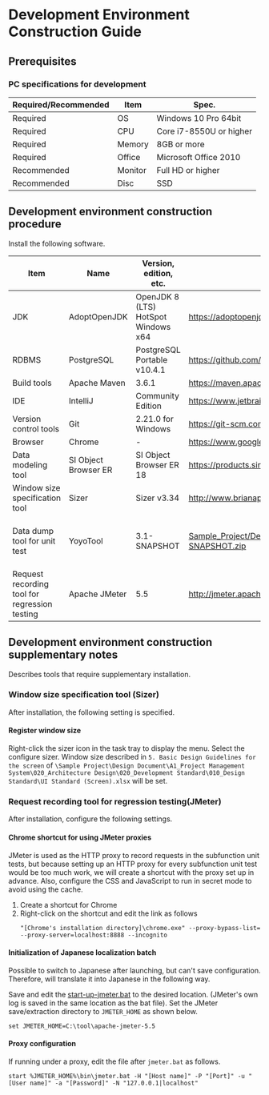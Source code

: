# Development Environment Construction Guide

## Prerequisites

### PC specifications for development

| Required/Recommended | Item     | Spec.              |
| --------- | -------- | --------------------- |
| Required      | OS       | Windows 10 Pro 64bit  |
| Required      | CPU      | Core i7-8550U or higher    |
| Required      | Memory   | 8GB or more              |
| Required      | Office   | Microsoft Office 2010 |
| Recommended      | Monitor   | Full HD or higher           |
| Recommended      | Disc | SSD                   |


## Development environment construction procedure

Install the following software.

| Item                                          | Name                 | Version, edition, etc.              | Supply source                                                 | Supplement                                                   |
| --------------------------------------------- | -------------------- | ----------------------------------- | ------------------------------------------------------------- | ------------------------------------------------------------ |
| JDK                                           | AdoptOpenJDK         | OpenJDK 8 (LTS) HotSpot Windows x64 | https://adoptopenjdk.net/                                     |                                                              |
| RDBMS                                         | PostgreSQL           | PostgreSQL Portable v10.4.1         | https://github.com/garethflowers/postgresql-portable/releases |                                                              |
| Build tools                                   | Apache Maven         | 3.6.1                               | https://maven.apache.org/                                     |                                                              |
| IDE                                           | IntelliJ             | Community Edition                   | https://www.jetbrains.com/idea/                               |                                                              |
| Version control tools                         | Git                  | 2.21.0 for Windows                  | https://git-scm.com/                                          |                                                              |
| Browser                                       | Chrome               | -                                   | https://www.google.com/intl/ja/chrome/                        |                                                              |
| Data modeling tool                            | SI Object Browser ER | SI Object Browser ER 18             | https://products.sint.co.jp/siob/trial                        | Use in-house license                                         |
| Window size specification tool                | Sizer                | Sizer v3.34                         | http://www.brianapps.net/sizer/                               |                                                              |
| Data dump tool for unit test                  | YoyoTool             | 3.1-SNAPSHOT                        | [Sample_Project/Design_Document/A1_Project_Management_System/080_Tools/DUMP_3.1-SNAPSHOT.zip](../../Design_Document/A1_Project_Management_System/080_Tools/DUMP_3.1-SNAPSHOT.zip) | Initialized for this project. Be sure to get it from here.   |
| Request recording tool for regression testing | Apache JMeter        | 5.5                               | http://jmeter.apache.org/download_jmeter.cgi                  |                                                              |


## Development environment construction supplementary notes
Describes tools that require supplementary installation.

### Window size specification tool (Sizer)
After installation, the following setting is specified.

#### Register window size
Right-click the sizer icon in the task tray to display the menu. 
Select the configure sizer.
Window size described in `5. Basic Design Guidelines for the screen` of `\Sample Project\Design Document\A1_Project Management System\020_Architecture Design\020_Development Standard\010_Design Standard\UI Standard (Screen).xlsx` will be set.

### Request recording tool for regression testing(JMeter)
After installation, configure the following settings.

#### Chrome shortcut for using JMeter proxies
JMeter is used as the HTTP proxy to record requests in the subfunction unit tests, but because setting up an HTTP proxy for every subfunction unit test would be too much work, we will create a shortcut with the proxy set up in advance.
Also, configure the CSS and JavaScript to run in secret mode to avoid using the cache.

1. Create a shortcut for Chrome
2. Right-click on the shortcut and edit the link as follows
   ```
   "[Chrome's installation directory]\chrome.exe" --proxy-bypass-list= --proxy-server=localhost:8888 --incognito
   ```

#### Initialization of Japanese localization batch

Possible to switch to Japanese after launching, but can't save configuration. Therefore, will translate it into Japanese in the following way.

Save and edit the [start-up-jmeter.bat](./ut/Subfunction_Unit_Test_Tool/start-up-jmeter.bat) to the desired location. (JMeter's own log is saved in the same location as the bat file).
Set the JMeter save/extraction directory to `JMETER_HOME` as shown below.
```
set JMETER_HOME=C:\tool\apache-jmeter-5.5
```

#### Proxy configuration
If running under a proxy, edit the file after `jmeter.bat` as follows.
```
start %JMETER_HOME%\bin\jmeter.bat -H "[Host name]" -P "[Port]" -u "[User name]" -a "[Password]" -N "127.0.0.1|localhost"
```